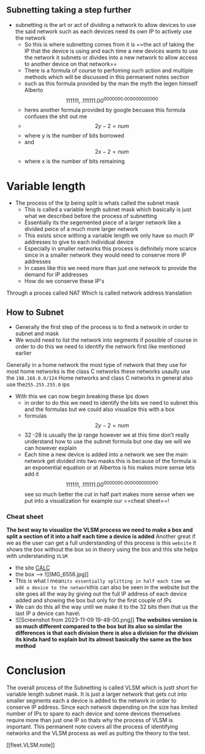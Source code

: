 ## Subnetting taking a step further 
- subnetting is the art or act of dividing a network to allow devices to use the said network such as each devices need its own IP to actively use the network 
	- So this is where subnetting comes from it is ==the act of taking the IP that the device is using and each time a new devices wants to use the network it subnets or divides into a new network to allow access to another device on that network==
	- There is a formula of course to perfoming such action and multiple methods which will be discussed in this permanent notes section 
	- such as this formula provided by the man the myth the legen himself Alberto  $$111111,.111111.00^{0000000.000000000000}$$
	- heres another formula provided by google becuase this formula confuses the shit out me 
	- $$2y-2= num$$
	- where y is the number of bits borrowed 
	- and $$2x-2=num$$
	- where x is the number of bits remaining 
# Variable length
- The process of the Ip being split is whats called the subnet mask 
	- This is called a variable length subnet mask which basically is just what we described before the process of subnetting 
	- Essentially its the segemented piece of a larger network like a divided peice of a much more larger network 
	- This exists since withing a variable length we only have so much IP addresses to give to each individual device 
	- Especially in smaller networks this process is definitely more scarce since in a smaller network they would need to conserve more IP addresses
	- In cases like this we need more than just one network to provide the demand for IP addresses 
	- How do we conserve these IP's 

Through a proces called NAT Which is called network address translation 

## How to Subnet 

- Generally the first step of the process is to find a network in order to subnet and mask
- We would need to list the network into segments if possible of course in order to do this we need to identify the network first like mentioned earlier 

Generally in a home network the most type of network that they use for most home networks is the class C networks these networks usaully use the `198.168.0.0/124` Home networks and class C networks in general also use the` 255.255.255.0 ` ips 

- With this we can now begin breaking these Ips down 
	- in order to do this we need to identify the bits we need to subnet this and the formulas but we could also visualize this with a box 
	- formulas $$2y-2= num$$
	- 32 -28 is usually the ip range however we at this time don't really understand how to use the subnet formula but one day we will we can however explain 
	- Each time a new device is added into a network we see the main network get divided into two masks this is because of the formula is an exponential equation or at Albertos is his makes more sense lets add it 
$$111111,.111111.00^{0000000.000000000000}$$
see so much better the cut in half part makes more sense when we put into a visualization for example our ==cheat sheet==! 


### Cheat sheet
**The best way to visualize the VLSM process we need to make a box and split a section of it into a half each time a device is added**
Another great if we as the user can get a full understanding of this process is this `website` it shows the box without the box so in theory using the box and this site helps with understanding `VLSM` 

- the site [CALC](https://www.davidc.net/sites/default/subnets/subnets.html)
- the box --> ![[IMG_6556.jpg]]
- This is what I mean` its essentially splitting in half each time we add a device to the network `this can also be seen in the website but the site goes all the way by giving out the full IP address of each device added and showing the box but only for the first couple of IPs
- We can do this all the way until we make it to the 32 bits then that us the last IP a device can have\
- ![[Screenshot from 2023-11-09 19-48-00.png]]
	**The websites version is so much different compared to the box but its also so similar the differences is that each division there is also a division for the division its kinda hard to explain but its almost basically the same as the box method**

# Conclusion 
The overall process of the Subnetting is called VLSM  which is justt short for variable length subnet mask. It is just a larger network that gets cut into smaller segments each a device is added to the network in order to conserve IP address. Since each network depending on the size has limited number of IPs to spare to each device and some devices themselves require more than just one IP so thats why the process of VLSM is important. This permanent note covers all the process of identifying networks and the VLSM process as well as putting the theory to the test. 

[[fleet.VLSM.note]]